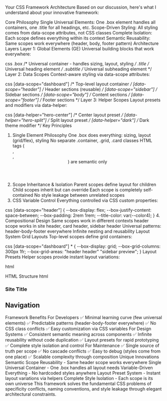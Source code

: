 Your CSS Framework Architecture
Based on our discussion, here's what I understand about your innovative framework:

Core Philosophy
Single Universal Elements: One .box element handles all containers, one .title for all headings, etc.
Scope-Driven Styling: All styling comes from data-scope attributes, not CSS classes
Complete Isolation: Each scope defines everything within its context
Semantic Reusability: Same scopes work everywhere (header, body, footer pattern)
Architecture Layers
Layer 1: Global Elements (GE)
Universal building blocks that work everywhere:

css
.box     /* Universal container - handles sizing, layout, styling */
.title   /* Universal heading element */
.subtitle /* Universal subheading element */
Layer 2: Data Scopes
Context-aware styling via data-scope attributes:

css
[data-scope="dashboard"] /* Top-level layout container */
[data-scope="header"]    /* Header sections (reusable) */
[data-scope="sidebar"]   /* Sidebar sections */
[data-scope="body"]      /* Content sections */
[data-scope="footer"]    /* Footer sections */
Layer 3: Helper Scopes
Layout presets and modifiers via data-helper:

css
[data-helper="hero-center"] /* Center layout preset */
[data-helper="hero-split"]  /* Split layout preset */
[data-helper="dark"]        /* Dark theme modifier */
Key Principles
1. Single Element Philosophy
One .box does everything: sizing, layout (grid/flex), styling
No separate .container, .grid, .card classes
HTML tags (<section>, <div>, <header>) are semantic only
2. Scope Inheritance & Isolation
Parent scopes define layout for children
Child scopes inherit but can override
Each scope is completely self-contained
No style leakage between unrelated scopes
3. CSS Variable Control
Everything controlled via CSS custom properties:

css
[data-scope="header"] {
    --box-display: flex;
    --box-justify-content: space-between;
    --box-padding: 2rem 1rem;
    --title-color: var(--color4);
}
4. Compositional Design
Same scopes work in different contexts
header scope works in site header, card header, sidebar header
Universal patterns: header-body-footer everywhere
Infinite nesting and reusability
Layout System
Grid Layouts
Top-level scopes define grid containers:

css
[data-scope="dashboard"] * {
    --box-display: grid;
    --box-grid-columns: 300px 1fr;
    --box-grid-areas: "header header" "sidebar preview";
}
Layout Presets
Helper scopes provide instant layout variations:

html
<section class="box" data-scope="hero" data-helper="hero-center">
<section class="box" data-scope="hero" data-helper="hero-split">
HTML Structure
html
<div data-scope="dashboard" class="box">
    <div data-scope="header" class="box">
        <div data-scope="header" class="box">
            <h1 class="title">Site Title</h1>
        </div>
    </div>
    <div data-scope="sidebar" class="box">
        <div data-scope="header" class="box">
            <h2 class="title">Navigation</h2>
        </div>
        <div data-scope="body" class="box">
            <!-- content -->
        </div>
    </div>
</div>
Framework Benefits
For Developers
✅ Minimal learning curve (few universal elements)
✅ Predictable patterns (header-body-footer everywhere)
✅ No CSS class conflicts
✅ Easy customization via CSS variables
For Design Systems
✅ Consistent semantic meaning across components
✅ Infinite reusability without code duplication
✅ Layout presets for rapid prototyping
✅ Complete style isolation and control
For Maintenance
✅ Single source of truth per scope
✅ No cascade conflicts
✅ Easy to debug (styles come from one place)
✅ Scalable complexity through composition
Unique Innovations
Semantic Scope Reusability - Same header scope works everywhere
Single Universal Container - One .box handles all layout needs
Variable-Driven Everything - No hardcoded styles anywhere
Layout Preset System - Instant layout variations via helpers
Complete Style Isolation - Each scope is its own universe
This framework solves the fundamental CSS problems of specificity conflicts, naming conventions, and style leakage through elegant architectural constraints.